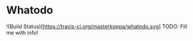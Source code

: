 Whatodo
=======
!(Build Status)[https://travis-ci.org/masterkoppa/whatodo.svg]
TODO: Fill me with info!
